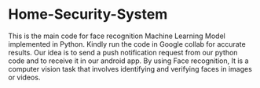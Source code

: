 # Home-Security-System

This is the main code for face recognition Machine Learning Model implemented in Python. Kindly run the code in Google collab for accurate results.
Our idea is to send a push notification request from our python code and to receive it in our android app.
By using Face recognition, It is a computer vision task that involves identifying and verifying faces in images or videos. 

